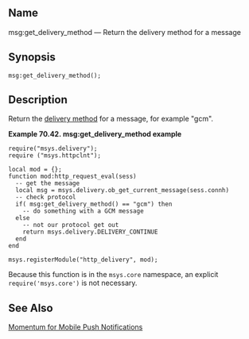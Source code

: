 <a name="lua.ref.msg_get_delivery_method"></a>
## Name

msg:get_delivery_method — Return the delivery method for a message

<a name="idp16784048"></a>
## Synopsis

`msg:get_delivery_method();`

<a name="idp16786256"></a>
## Description

Return the [delivery method](conf.ref.delivery_method "delivery_method") for a message, for example "gcm".

<a name="lua.ref.msg_get_delivery_method.example"></a>

**Example 70.42. msg:get_delivery_method example**

```
require("msys.delivery");
require ("msys.httpclnt");

local mod = {};
function mod:http_request_eval(sess)
  -- get the message
  local msg = msys.delivery.ob_get_current_message(sess.connh)
  -- check protocol
  if( msg:get_delivery_method() == "gcm") then
    -- do something with a GCM message
  else 
    -- not our protocol get out
    return msys.delivery.DELIVERY_CONTINUE
  end
end

msys.registerModule("http_delivery", mod);
```

Because this function is in the `msys.core` namespace, an explicit `require('msys.core')` is not necessary.

<a name="idp16792464"></a>
## See Also

[Momentum for Mobile Push Notifications](https://support.messagesystems.com/docs/web-push/)
